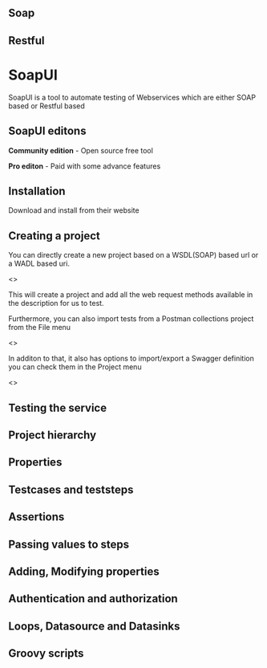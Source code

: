 ## Soap

## Restful


# SoapUI

SoapUI is a tool to automate testing of Webservices which are either SOAP based or Restful based

## SoapUI editons

**Community edition** - Open source free tool

**Pro editon** - Paid with some advance features

## Installation

Download and install from their website

## Creating a project

You can directly create a new project based on a WSDL(SOAP) based url or a WADL based uri.

<<Creation of project through URI>>

This will create a project and add all the web request methods available in the description for us to test.


Furthermore, you can also import tests from a Postman collections project from the File menu

<<File menu>>

In additon to that, it also has options to import/export a Swagger definition you can check them in the Project menu

<<Project menu>>

## Testing the service



## Project hierarchy

## Properties

## Testcases and teststeps

## Assertions

## Passing values to steps

## Adding, Modifying properties

## Authentication and authorization

## Loops, Datasource and Datasinks

## Groovy scripts
